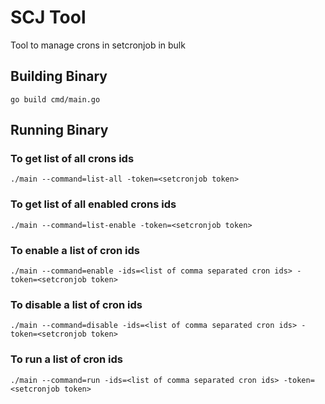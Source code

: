# SCJ Tool
Tool to manage crons in setcronjob in bulk

## Building Binary

```go build cmd/main.go```

## Running Binary

### To get list of all crons ids

```./main --command=list-all -token=<setcronjob token>```

### To get list of all enabled crons ids

```./main --command=list-enable -token=<setcronjob token>```

### To enable a list of cron ids

```./main --command=enable -ids=<list of comma separated cron ids> -token=<setcronjob token>```

### To disable a list of cron ids

```./main --command=disable -ids=<list of comma separated cron ids> -token=<setcronjob token>```

### To run a list of cron ids

```./main --command=run -ids=<list of comma separated cron ids> -token=<setcronjob token>```
